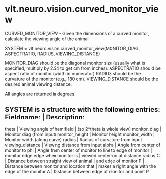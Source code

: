 # vlt.neuro.vision.curved_monitor_view

  CURVED_MONITOR_VIEW - Given the dimensions of a curved monitor, calculate the viewing angle of the animal
 
  SYSTEM = vlt.neuro.vision.curved_monitor_view(MONITOR_DIAG, ASPECTRATIO, RADIUS, VIEWING_DISTANCE)
 
  MONITOR_DIAG should be the diagonal monitor size (usually what is specified,
  multiply by 2.54 to get cm from inches).
  ASPECTRATIO should be aspect ratio of monitor (width in numerator)
  RADIUS should be the curvature of the monitor (e.g., 180 cm).
  VIEWING_DISTANCE should be the desired animal viewing distance.
 
  All angles are returned in degrees. 
  
  SYSTEM is a structure with the following entries:
  Fieldname:           | Description:
  ------------------------------------------------------
  theta                | Viewing angle of hemifield
                       |     (so 2*theta is whole view)
  monitor_diag         | Monitor diag (from input)
  monitor_height       | Monitor height
  monitor_width        | Monitor width (along curve)
  radius               | Radius of curvature from input
  viewing_distance     | Viewing distance from input
  alpha                | Angle from center of monitor to
  phi                  | Angle from center of monitor to line to edge of monitor
                       |   monitor edge edge when monitor is
                       |   viewed center-on at distance radius 
  C                    | Distance between straight view of animal 
                       |   and edge of monitor
  P                    | Distance between monitor and location that
                       |   makes a right angle with the edge of the monitor
  A                    | Distance between edge of monitor and point P
